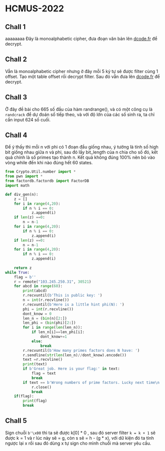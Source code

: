# HCMUS-2022
## Chall 1
aaaaaaaa
Đây là monoalphabetic cipher, đưa đoạn văn bản lên [dcode.fr](https://www.dcode.fr/) để decrypt.
## Chall 2
Vẫn là monoalphabetic cipher nhưng ở đây mỗi 5 ký tự sẽ được filter cùng 1 offset. Tạo một table offset rồi decrypt filter. Sau đó vẫn đưa lên [dcode.fr](https://www.dcode.fr/) để decrypt.
## Chall 3
Ở đây đề bài cho 665 số đầu của hàm randrange(), và có một công cụ là `randcrack` để dự đoán số tiếp theo, và với độ lớn của các số sinh ra, ta chỉ cần input 624 số cuối.
## Chall 4
Để ý thấy thì mỗi n với phi có 1 đoạn đầu giống nhau, ý tưởng là tính số high bit giống nhau giữa n và phi, sau đó lấy bit_length của n chia cho số đó, kết quả chính là số primes tạo thành n. Kết quả không đúng 100% nên bỏ vào vòng while đến khi nào đúng hết 60 states.
```python
from Crypto.Util.number import *
from pwn import *
from factordb.factordb import FactorDB
import math

def div_gen(n):
    z = []
    for i in range(4,20):
        if n % i == 0:
            z.append(i)
    if len(z) ==0:
        n = n-1
    for i in range(4,20):
        if n % i == 0:
            z.append(i)
    if len(z) ==0:
        n = n-1
    for i in range(4,20):
        if n % i == 0:
            z.append(i)
    
    return z
while True:
    flag = b''
    r = remote("103.245.250.31", 30521)
    for abcd in range(60):
        print(abcd)
        r.recvuntil(b'This is public key: ')
        n = int(r.recvline())
        r.recvuntil(b'Here is a little hint phi(N): ')
        phi = int(r.recvline())
        dont_know = 0
        len_n = (bin(n)[2:])
        len_phi = (bin(phi)[2:])
        for i in range(len(len_n)):
            if len_n[i]==len_phi[i]:
                dont_know+=1
            else:
                break
        r.recvuntil(b'How many primes factors does N have: ')
        r.sendline(str(len(len_n)//dont_know).encode())
        text =r.recvline()
        print(text)
        if b'Great job. Here is your flag:' in text:
            flag = text
            break
        if text == b'Wrong numbers of prime factors. Lucky next time\n':
            r.close()
            break
    if(flag):
        print(flag)
        break
 ```
 ## Chall 5
 Sign chuỗi `b'\x00` thì ta sẽ được k[0] * 0 , sau đó server filter `k = k + 1` sẽ được k = 1 và r lúc này sẽ = g, còn s sẽ = h - (g * x), với dữ kiện đó ta tính ngược lại x rồi sau đó dùng x tự sign cho mình chuỗi mà server yêu cầu.

